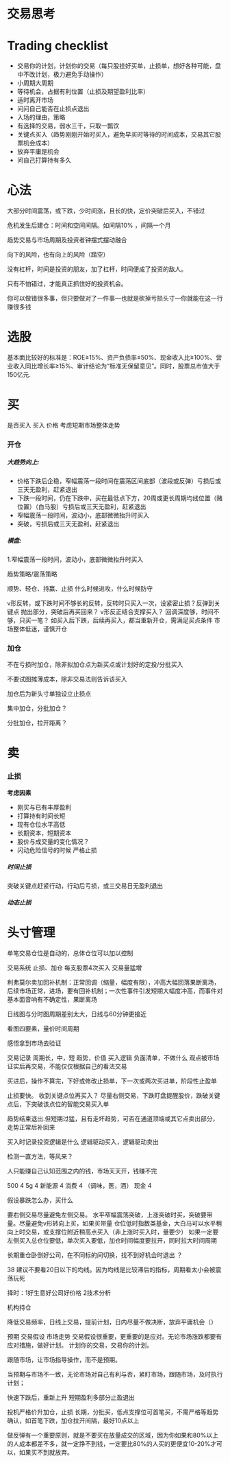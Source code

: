 # 交易思考

# Trading checklist
- 交易你的计划，计划你的交易（每只股挂好买单，止损单，想好各种可能，盘中不改计划，极力避免手动操作）
- 小周期大周期
- 等待机会，占据有利位置（止损及期望盈利比率）
- 适时离开市场
- 问问自己能否在止损点退出
- 入场的理由，策略
- 有选择的交易，弱水三千，只取一瓢饮
- 关键点买入（趋势刚刚开始时买入，避免早买时等待的时间成本，交易其它股票机会成本）
- 放弃平庸是机会
- 问自己打算持有多久
# 心法
大部分时间震荡，或下跌，少时间涨，且长的快，定价突破后买入，不错过

危机发生后建仓：时间和空间间隔。如间隔10% ，间隔一个月

趋势交易与市场周期及投资者钟摆式摆动融合

向下的风险，也有向上的风险（踏空）

没有杠杆，时间是投资的朋友，加了杠杆，时间便成了投资的敌人。

只有不怕错过，才能真正抓住好的投资机会。

你可以做错很多事，但只要做对了一件事—也就是砍掉亏损头寸—你就能在这一行赚很多钱
# 选股
基本面比较好的标准是：ROE≥15%、资产负债率≤50%、现金收入比≥100%、营业收入同比增长率≥15%、审计结论为“标准无保留意见”。同时，股票总市值大于150亿元.

# 买

是否买入 买入 价格 考虑短期市场整体走势
### 开仓
##### 大趋势向上:
- 价格下跌后企稳，窄幅震荡一段时间在震荡区间底部（波段或反弹）亏损后或三天无盈利，赶紧退出
- 下跌一段时间，仍在下跌中，买在最低点下方，20周或更长周期均线位置（赌位置）（白马股）亏损后或三天无盈利，赶紧退出
- 窄幅震荡一段时间，波动小，底部微微抬升时买入
- 突破，亏损后或三天无盈利，赶紧退出
##### 横盘:
1.窄幅震荡一段时间，波动小，底部微微抬升时买入

趋势策略/震荡策略

顺势、轻仓、持赢、止损
什么时候进攻，什么时候防守

v形反转，或下跌时间不够长的反转，反转时只买入一次，设紧密止损？反弹到关键点
抛出部分，突破后再买回来？
v形反正结合支撑买入？
回调深度够，时间不够，只买一笔？
如买入后下跌，后续再买入，都当重新开仓，需满足买点条件
市场整体低迷，谨慎开仓
### 加仓
不在亏损时加仓，除非拟加仓点为新买点或计划好的定投/分批买入

不要试图摊薄成本，除非交易法则告诉该买入

加仓后为新头寸单独设立止损点

集中加仓，分批加仓？

分批加仓，拉开距离？
# 卖
### 止损
**考虑因素**
- 刚买与已有丰厚盈利
- 打算持有时间长短
- 现有仓位水平高低
- 长期资本，短期资本
- 股价与成交量的变化情况？
- 闪动危险信号的时候
严格止损
##### 时间止损
突破关键点赶紧行动，行动后亏损，或三交易日无盈利退出
##### 动态止损

# 头寸管理
单笔交易仓位是自动的，总体仓位可以加以控制


交易系统
止损、加仓
每支股票4次买入
交易量猛增




利弗莫尔卖加回补机制：正常回调（缩量，幅度有限），冲高大幅回落果断离场，后续市场正常，进场，要有回补机制；一次性事件引发短期大幅度冲高，而事件对基本面音响有不确定性，果断离场


日线图与分时图周期差别太大，日线与60分钟更接近

看图四要素，量价时间周期

感悟拿到市场去验证

交易记录 周期长，中，短 趋势，价值 买入逻辑
负面清单，不做什么
观点被市场证实后再交易，不能仅仅根据自己的看法交易


买进后，操作不算完，下好或修改止损单，下一次或两次买进单，阶段性止盈单

止损要快。
收到关键点位再买入？
尽量右侧交易，下跌盯盘提醒股价，跌破关键点后，下突破该点位的智能交易买入单



趋势结束退出.但短期过猛，且有走坏趋势，可否在通道顶端或其它点卖出部分，走势正常后补回来

买入时记录投资逻辑是什么
逻辑驱动买入，逻辑驱动卖出

检测一直方法，等风来？

人只能赚自己认知范围之内的钱，市场天天开，钱赚不完


500 4
5g 4
新能源 4
消费 4 （调味，医，酒）
现金 4

假设暴跌怎么办，买什么

要右侧交易尽量避免左侧交易。
水平窄幅震荡突破，上涨突破时买，突破要带量。尽量避免v形转向上买，如果买带量
仓位低时指数类基金，大白马可以水平稍向上时交易，或支撑位附近稍高点买入（非上涨时买入时，量要少）
如果一定要左侧买入总仓位要低，单次买入要低，加仓时间幅度要拉开，同时拉大时间周期



长期重仓卧倒好公司，在不同标的间切换，找不到好机会时退出  ？

 
38
建议不要看20日以下的均线。因为均线是比较滞后的指标，周期看太小会被震荡玩死





择时：1好生意好公司好价格 
            2技术分析


机构持仓

降低交易频率，日线上交易，提前计划，日内尽量不做决断，放弃平庸机会（）



预期 交易假设 市场走势
交易假设很重要，更重要的是应对。无论市场涨跌都要有应对措施，做好计划。
计划你的交易，交易你的计划。

跟随市场，让市场指导操作，而不是预期。

当预期与市场不一致，无论市场对自己有利与否，紧盯市场，跟随市场，及时执行计划；




快速下跌后，重新上升
短期盈利多部分止盈退出



投机严格价升加仓，止损
  长期，分批买，低点支撑位可首笔买，不需严格等趋势确认，如首笔下跌，加仓拉开间隔，最好10点以上


做反弹有一个重要原则，就是不要买在放量成交的区域，因为你如果和80%以上的人成本都差不多，就一定挣不到钱，一定要比80%的人买的更便宜10-20%才可以，如果买不到就放弃。


